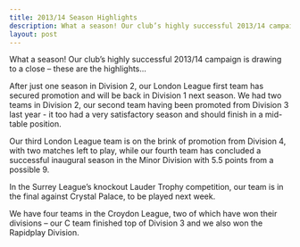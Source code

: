 ```yaml
---
title: 2013/14 Season Highlights 
description: What a season! Our club’s highly successful 2013/14 campaign is drawing to a close – these are the highlights...
layout: post
---
```


What a season! Our club’s highly successful 2013/14 campaign is drawing to a close – these are the highlights...

After just one season in Division 2, our London League first team has secured promotion and will be back in Division 1 next season. 
We had two teams in Division 2, our second team having been promoted from Division 3 last year - it too had a very satisfactory season and 
should finish in a mid-table position.

Our third London League team is on the brink of promotion from Division 4, with two matches left to play, while our fourth team 
has concluded a successful inaugural season in the Minor Division with 5.5 points from a possible 9.

In the Surrey League’s knockout Lauder Trophy competition, our team is in the final against Crystal Palace, to be played next week.

We have four teams in the Croydon League, two of which have won their divisions – our C team finished top of Division 3 and we also 
won the Rapidplay Division.